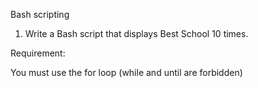 Bash scripting
1. Write a Bash script that displays Best School 10 times.

Requirement:

You must use the for loop (while and until are forbidden)
